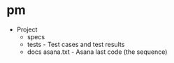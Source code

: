# pm
- Project 
    - specs  
    - tests - Test cases and test results
    - docs
    asana.txt - Asana last code (the sequence)
